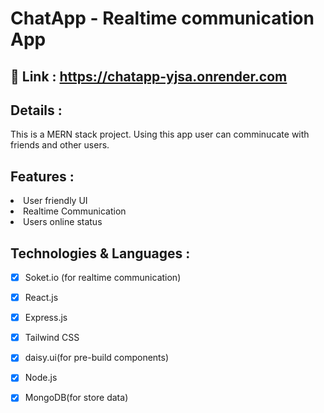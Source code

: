 # ChatApp - Realtime communication App


## 🔗 Link : https://chatapp-yjsa.onrender.com


## Details : 
This is a MERN stack project. Using this app user can comminucate with friends and other users.

## Features : 
<li>User friendly UI</li>
<li>Realtime Communication</li>
<li>Users online status</li>

## Technologies & Languages :
 * [X] Soket.io (for realtime communication)
 * [X] React.js
 * [X] Express.js
 * [X] Tailwind CSS
 * [X] daisy.ui(for pre-build components)
 * [X] Node.js
 * [X] MongoDB(for store data)




